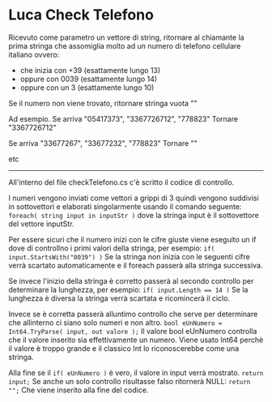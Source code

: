 # Luca Check Telefono

Ricevuto come parametro un vettore di string, ritornare al chiamante la prima stringa che assomiglia molto ad un numero di telefono cellulare italiano ovvero:
- che inizia con +39 (esattamente lungo  13)
- oppure con 0039 (esattamente lungo 14)
- oppure con un 3 (esattamente lungo 10)

Se il numero non viene trovato, ritornare stringa vuota ""

Ad esempio.
Se arriva "05417373", "3367726712",  "778823"
Tornare "3367726712"

Se arriva "33677267", "33677232",  "778823"
Tornare ""

etc

-------------------------------------------------------------------------------------------------------------------------------

All'interno del file checkTelefono.cs c'è scritto il codice di controllo.

I numeri vengono inviati come vettori a grippi di 3 quindi vengono suddivisi in sottovettori e elaborati singolarmente usando il comando seguente:
`foreach( string input in inputStr )`
dove la stringa input è il sottovettore del vettore inputStr.

Per essere sicuri che il numero inizi con le cifre giuste viene eseguito un if dove di controllno i primi valori della stringa, per esempio:
`if( input.StartsWith("0039") )`
Se la stringa non inizia con le seguenti cifre verrà scartato automaticamente e il foreach passerà alla stringa successiva.

Se invece l'inizio della stringa è corretto passerà al secondo controllo per determinare la lunghezza, per esempio:
`if( input.Length == 14 )`
Se la lunghezza è diversa la stringa verrà scartata e ricomincerà il ciclo.

Invece se è corretta passerà alluntimo controllo che serve per determinare che allinterno ci siano solo numeri e non altro.
`bool eUnNumero = Int64.TryParse( input, out valore );`
Il valore bool eUnNumero controlla che il valore inserito sia effettivamente un numero.
Viene usato Int64 perchè il valore è troppo grande e il classico Int lo riconoscerebbe come una stringa.

Alla fine se il  `if( eUnNumero )` è vero, il valore in input verrà mostrato. `return input;`
Se anche un solo controllo risultasse falso ritornerà NULL: `return "";` Che viene inserito alla fine del codice.

